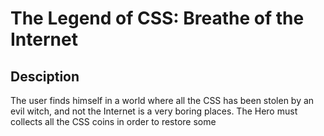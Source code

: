 # The Legend of CSS: Breathe of the Internet

## Desciption

The user finds himself in a world where all the CSS has been stolen by an evil witch, and not the Internet is a very boring places. The Hero must collects all the CSS coins in order to restore some <style> in the web world, always avoiding the mortal obstacles he will meet on his way.
With every coin, a little bit of color will be brought to thr screen: the Hero must collect all the coins to WIN.
  
## MVP (DOM - CANVAS)

- the player jumps to avoid obstacles
- the player collects coins
- obstacles appear randomly from right side of the screen
- coins appear randomly from right side of the screen
- if the player collides with an obstacle, the player loses and the game ends
- if the player collects all the coins, the player wins and the game ends

## Backlog

- 3 levels
- 3th level with monster and combat with the witch
- personalization of name/sex of the hero

## Data Structure

# main.js
    startScreen()
    gameScreen()
    gameOverScreen()
    WinScreen()
    
# game.js
    canvas()
    game()
    startLoop()
    checkCollisions()
    collectCoins()
    countCoins()
    drawCanvas()
    gameOver()
    Win()
    updateBackground()
   
# hero
    draw()
    jump()
    collect()
    checkCollision()
    
# obstacle
    draw()

# coin
    draw()

## States y States Transitions

splashScreen
gameScreen
gameOverScreen

Task

# main:
    buildDom
    startScreen()
    gameScreen()
    gameOverScreen()
    WinScreen()
    addEventListener()
    
# game:
    canvas()
    game()
    starLoop()
    checkCollisions()
    collectCoins()
    countCoins()
    drawCanvas()
    GameOver()
    Win()
    updateBackground()
    
# hero 
    draw()
    jump()
    collect()
    checkCollision()
   
# obstacle
    draw()

# coin
    draw()
    
### Link
### Trello: https://trello.com/b/fjSlcDuS/project-1-the-game
### Git: https://github.com/Hachiko9/Project1-the-game
### Slides: 
